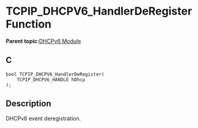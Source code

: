 # TCPIP\_DHCPV6\_HandlerDeRegister Function

**Parent topic:**[DHCPv6 Module](GUID-0B7ADACD-E078-4FE5-BC6A-B7CABFE390D3.md)

## C

```
bool TCPIP_DHCPV6_HandlerDeRegister(
    TCPIP_DHCPV6_HANDLE hDhcp
);
```

## Description

DHCPv6 event deregistration.

